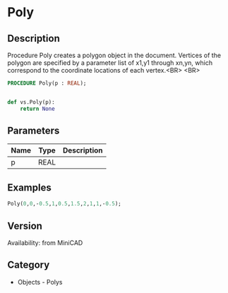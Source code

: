 # Poly

## Description
Procedure Poly creates a polygon object in the document. Vertices of the polygon are specified by a parameter list of x1,y1 through xn,yn, which correspond to the coordinate locations of each vertex.&lt;BR&gt;
&lt;BR&gt;


```pascal
PROCEDURE Poly(p : REAL);
```

```python

def vs.Poly(p):
    return None
```

## Parameters
|Name|Type|Description|
|---|---|---|
|p|REAL||

## Examples
```pascal
Poly(0,0,-0.5,1,0.5,1.5,2,1,1,-0.5);


```

## Version
Availability: from MiniCAD
## Category
* Objects - Polys

